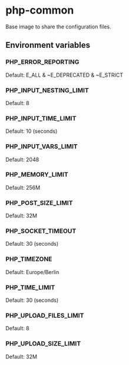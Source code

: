 # php-common

Base image to share the configuration files.

## Environment variables

### PHP_ERROR_REPORTING

Default: E_ALL & ~E_DEPRECATED & ~E_STRICT

### PHP_INPUT_NESTING_LIMIT

Default: 8

### PHP_INPUT_TIME_LIMIT

Default: 10 (seconds)

### PHP_INPUT_VARS_LIMIT

Default: 2048

### PHP_MEMORY_LIMIT

Default: 256M

### PHP_POST_SIZE_LIMIT

Default: 32M

### PHP_SOCKET_TIMEOUT

Default: 30 (seconds)

### PHP_TIMEZONE

Default: Europe/Berlin

### PHP_TIME_LIMIT

Default: 30 (seconds)

### PHP_UPLOAD_FILES_LIMIT

Default: 8

### PHP_UPLOAD_SIZE_LIMIT

Default: 32M
